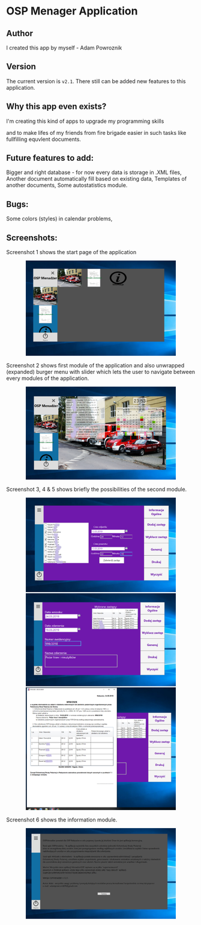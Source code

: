 OSP Menager Application
==========

Author
----------
I created this app by myself - Adam Powroznik

Version
---------
The current version is `v2.1`. There still can be added new features to this application.

Why this app even exists?
---------------
I'm creating this kind of apps to upgrade my programming skills

and to make lifes of my friends from fire brigade easier in such tasks like fullfilling equvlent documents. 

Future features to add:
-------------------
Bigger and right database - for now every data is storage in .XML files,
Another document automatically fill based on existing data,
Templates of another documents,
Some autostatistics module.

Bugs:
-----------
Some colors (styles) in calendar problems,

Screenshots:
-----------
Screenshot 1 shows the start page of the application 
<div align="center">	
    <img src="/screenshots/ss1.PNG" width="400px"</img> 
</div>

Screenshot 2 shows first module of the application and also unwrapped (expanded) burger menu with slider which lets the user to navigate between every modules of the application.
<div align="center">	
    <img src="/screenshots/ss7.PNG" width="400px"</img> 
</div>

Screenshot 3, 4 & 5 shows briefly the possibilities of the second module.
<div align="center">	
    <img src="/screenshots/ss8.PNG" width="400px"</img> 
</div>
<div align="center">	
    <img src="/screenshots/ss9.PNG" width="400px"</img> 
</div>
<div align="center">	
    <img src="/screenshots/ss10.PNG" width="400px"</img> 
</div>

Screenshot 6 shows the information module.
<div align="center">	
    <img src="/screenshots/ss6.PNG" width="400px"</img> 
</div>